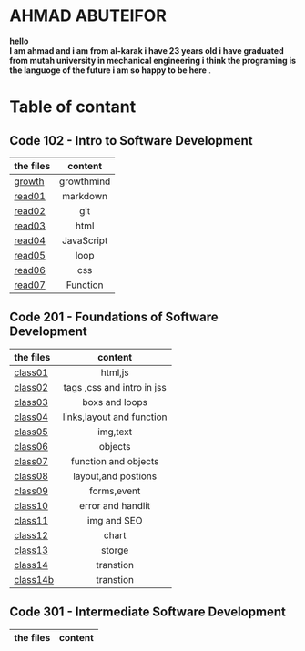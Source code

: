 # AHMAD ABUTEIFOR
**hello  
I am ahmad and i am from al-karak 
i have 23 years old i have graduated from mutah university
 in mechanical engineering i think the programing is the languoge of the future
i am so happy to be here** .


# Table of contant
## Code 102 - Intro to Software Development

| the files       | content     |
| :------------- | :----------: |
| [growth](https://ahmad-abuteifor.github.io/reading-notes/read102/growth)| growthmind |
|  [read01](https://ahmad-abuteifor.github.io/reading-notes/read102/read01) |markdown   |
| [read02](https://ahmad-abuteifor.github.io/reading-notes/read102/read02)   | git|
|  [read03](https://ahmad-abuteifor.github.io/reading-notes/read102/read03) | html   | 
| [read04](https://ahmad-abuteifor.github.io/reading-notes/read102/read04)   | JavaScript |
| [read05](https://ahmad-abuteifor.github.io/reading-notes/read102/read05) | loop |
| [read06](https://ahmad-abuteifor.github.io/reading-notes/read102/read06) | css |
| [read07](https://ahmad-abuteifor.github.io/reading-notes/read102/read07) | Function |  




## Code 201 - Foundations of Software Development

| the files       | content     |
| :------------- | :----------: |
| [class01](https://ahmad-abuteifor.github.io/reading-notes/read201/class01) | html,js |
| [class02](https://ahmad-abuteifor.github.io/reading-notes/read201/class02) | tags ,css and intro in jss |
| [class03](https://ahmad-abuteifor.github.io/reading-notes/read201/class03) | boxs and loops |
| [class04](https://ahmad-abuteifor.github.io/reading-notes/read201/class04)  | links,layout and function |
| [class05](https://ahmad-abuteifor.github.io/reading-notes/read201/class05) | img,text |
| [class06](https://ahmad-abuteifor.github.io/reading-notes/read201/class06)  | objects  |
| [class07](https://ahmad-abuteifor.github.io/reading-notes/read201/class07)| function and objects |
| [class08](https://ahmad-abuteifor.github.io/reading-notes/read201/class08)| layout,and postions |
| [class09](https://ahmad-abuteifor.github.io/reading-notes/read201/class09)| forms,event |
| [class10](https://ahmad-abuteifor.github.io/reading-notes/read201/class10)| error and handlit  |
 | [class11](https://ahmad-abuteifor.github.io/reading-notes/read201/class11)| img and SEO  |
  | [class12](https://ahmad-abuteifor.github.io/reading-notes/read201/class12)| chart |
  | [class13](https://ahmad-abuteifor.github.io/reading-notes/read201/class13)| storge |
  | [class14](https://ahmad-abuteifor.github.io/reading-notes/read201/class14)|transtion | 
  | [class14b](https://ahmad-abuteifor.github.io/reading-notes/read201/class14b)|transtion | 


##  Code 301 - Intermediate Software Development
 | the files       | content     |
| :------------- | :----------: |